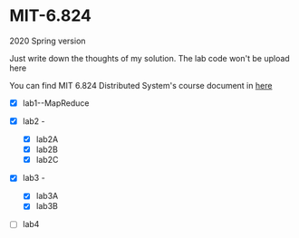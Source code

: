 # MIT-6.824
2020 Spring version

Just write down the thoughts of my solution. The lab code won't be upload here

You can find MIT 6.824 Distributed System's course document in [here](http://nil.csail.mit.edu/6.824/2020/index.html)



+ [x] lab1--MapReduce

- [x] lab2 -
  - [x] lab2A
  - [x] lab2B
  - [x] lab2C
- [x] lab3 -
  - [x] lab3A
  - [x] lab3B
- [ ] lab4





